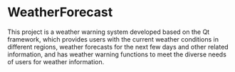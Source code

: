 # WeatherForecast
This project is a weather warning system developed based on the Qt framework, which provides users with the current weather conditions in different regions, weather forecasts for the next few days and other related information, and has weather warning functions to meet the diverse needs of users for weather information.

